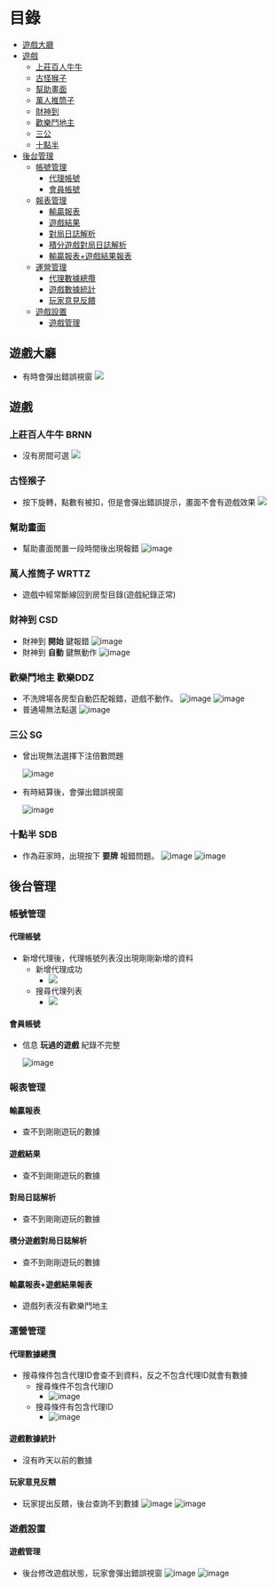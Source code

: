 # 目錄

* [遊戲大廳](#遊戲大廳)
* [遊戲](#遊戲)
    * [上莊百人牛牛](#上莊百人牛牛-brnn)
    * [古怪猴子](#古怪猴子)
    * [幫助畫面](#幫助畫面)
    * [萬人推筒子](#萬人推筒子-wrttz)
    * [財神到](#財神到-csd)
    * [歡樂鬥地主](#歡樂鬥地主-歡樂ddz)
    * [三公](#三公-sg)
    * [十點半](#十點半-sdb)
* [後台管理](#後台管理)
    * [帳號管理](#帳號管理)
        * [代理帳號](#代理帳號)
        * [會員帳號](#會員帳號)
    * [報表管理](#報表管理)
        * [輸贏報表](#輸贏報表)
        * [遊戲結果](#遊戲結果)
        * [對局日誌解析](#對局日誌解析)
        * [積分遊戲對局日誌解析](#積分遊戲對局日誌解析)
        * [輸贏報表+遊戲結果報表](#輸贏報表+遊戲結果報表)
    * [運營管理](#運營管理)
        * [代理數據總攬](#代理數據總攬)
        * [遊戲數據統計](#遊戲數據統計)
        * [玩家意見反饋](#玩家意見反饋)
    * [遊戲設置](#遊戲設置)
        * [遊戲管理](#遊戲管理)

## 遊戲大廳
* 有時會彈出錯誤視窗
![](https://imgur.com/eQ5Q9TX.jpg)

## 遊戲

### 上莊百人牛牛 __BRNN__
* 沒有房間可選
![](https://imgur.com/NzUB9Wv.jpg)

### 古怪猴子
* 按下旋轉，點數有被扣，但是會彈出錯誤提示，畫面不會有遊戲效果
![](https://imgur.com/6Y5wo61.jpg)


### 幫助畫面
* 幫助畫面閒置一段時間後出現報錯 
  ![image](https://i.imgur.com/aDbtyjO.png)

### 萬人推筒子 __WRTTZ__
* 遊戲中經常斷線回到房型目錄(遊戲紀錄正常)
    
### 財神到 __CSD__
* 財神到 __開始__ 鍵報錯
    ![image](https://i.imgur.com/2bctoUC.jpg)
* 財神到 __自動__ 鍵無動作
    ![image](https://i.imgur.com/qRvo5EZ.jpg)

### 歡樂鬥地主 __歡樂DDZ__
  * 不洗牌場各房型自動匹配報錯，遊戲不動作。
    ![image](https://i.imgur.com/7aoMvqn.jpg)
    ![image](https://i.imgur.com/6RDke9V.png)
  * 普通場無法點選
    ![image](https://i.imgur.com/ouWrtam.jpg)
    
### 三公 __SG__
  * 曾出現無法選擇下注倍數問題

    ![image](https://i.imgur.com/EIrFADG.png)
  * 有時結算後，會彈出錯誤視窗
  
    ![image](https://imgur.com/LMTHLg6.png)

### 十點半 __SDB__
  * 作為莊家時，出現按下 __要牌__ 報錯問題。
    ![image](https://i.imgur.com/HxvYSHx.jpg)
    ![image](https://i.imgur.com/pgsZQ9A.jpg)


## 後台管理

### 帳號管理

#### 代理帳號
* 新增代理後，代理帳號列表沒出現剛剛新增的資料
    * 新增代理成功
        * ![](https://imgur.com/fx37AOo.jpg)
    * 搜尋代理列表
        * ![](https://imgur.com/DtALVZt.jpg)
#### 會員帳號
* 信息 __玩過的遊戲__ 紀錄不完整

    ![image](https://i.imgur.com/Emnce1a.jpg)
### 報表管理
#### 輸贏報表
* 查不到剛剛遊玩的數據

#### 遊戲結果
* 查不到剛剛遊玩的數據

#### 對局日誌解析
* 查不到剛剛遊玩的數據

#### 積分遊戲對局日誌解析
* 查不到剛剛遊玩的數據


#### 輸贏報表+遊戲結果報表
* 遊戲列表沒有歡樂鬥地主

### 運營管理
#### 代理數據總攬
* 搜尋條件包含代理ID會查不到資料，反之不包含代理ID就會有數據
    * 搜尋條件不包含代理ID
        * ![image](https://imgur.com/6lXbCTB.jpg)
    * 搜尋條件有包含代理ID
        * ![image](https://imgur.com/be1tt0W.jpg)

#### 遊戲數據統計
* 沒有昨天以前的數據

#### 玩家意見反饋
* 玩家提出反饋，後台查詢不到數據
![image](https://imgur.com/Mf3tcrr.jpg)
![image](https://imgur.com/YNzn7wQ.jpg)

### 遊戲設置
#### 遊戲管理
* 後台修改遊戲狀態，玩家會彈出錯誤視窗
![image](https://imgur.com/t4AUq9w.jpg)
![image](https://imgur.com/j6sWy42.jpg)
